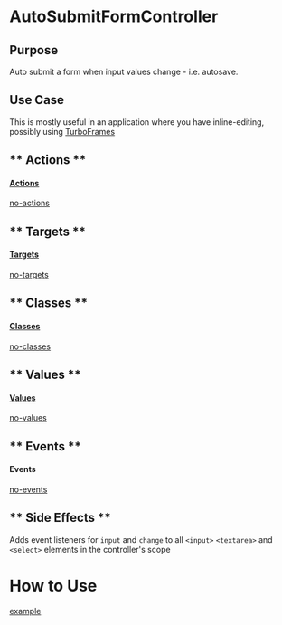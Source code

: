 # AutoSubmitFormController

## Purpose

Auto submit a form when input values change - i.e. autosave.

## Use Case

This is mostly useful in an application where you have inline-editing, possibly using [TurboFrames](https://turbo.hotwire.dev/handbook/frames)

<!-- tabs:start -->

## ** Actions **

#### [Actions](https://stimulus.hotwire.dev/reference/actions)

[no-actions](../_partials/no-actions.md ':include')

## ** Targets **

#### [Targets](https://stimulus.hotwire.dev/reference/targets)

[no-targets](../_partials/no-targets.md ':include')

## ** Classes **

#### [Classes](https://stimulus.hotwire.dev/reference/classes)

[no-classes](../_partials/no-classes.md ':include')

## ** Values **

#### [Values](https://stimulus.hotwire.dev/reference/values)

[no-values](../_partials/no-values.md ':include')

## ** Events **

#### Events

[no-events](../_partials/no-events.md ':include')

## ** Side Effects **

Adds event listeners for `input` and `change` to all `<input>` `<textarea>` and `<select>` elements in the controller's scope

<!-- tabs:end -->

# How to Use

[example](../examples/auto_submit_form_controller.html ':include :type=code')

